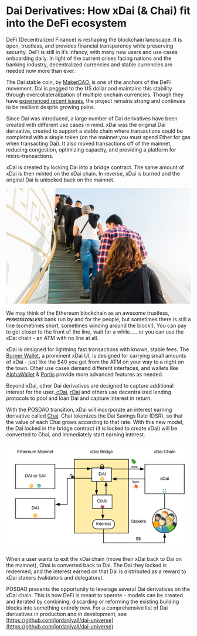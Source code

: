 # Dai Derivatives: How xDai \(& Chai\) fit into the DeFi ecosystem

DeFi \(Decentralized Finance\) is reshaping the blockchain landscape. It is open, trustless, and provides financial transparency while preserving security. DeFi is still in it’s infancy, with many new users and use cases onboarding daily. In light of the current crises facing nations and the banking industry, decentralized currencies and stable currencies are needed now more than ever.

The Dai stable coin, by [MakerDAO](https://makerdao.com/), is one of the anchors of the DeFi movement. Dai is pegged to the US dollar and maintains this stability through overcollateralization of multiple onchain currencies. Though they have [experienced recent issues](https://forum.makerdao.com/t/black-thursday-response-thread/1433), the project remains strong and continues to be resilient despite growing pains. 

Since Dai was introduced, a large number of Dai derivatives have been created with different use cases in mind.  xDai was the original Dai derivative, created to support a stable chain where transactions could be completed with a single token \(on the mainnet you must spend Ether for gas when transacting Dai\). It also moved transactions off of the mainnet, reducing congestion, optimizing capacity, and providing a platform for micro-transactions.

xDai is created by locking Dai into a bridge contract. The same amount of xDai is then minted on the xDai chain. In reverse, xDai is burned and the original Dai is unlocked back on the mainnet. 

![A line at Bank of Ethereum](../../.gitbook/assets/levi-jones-n0ctq0rroso-unsplash.jpg)

We may think of the Ethereum blockchain as an awesome trustless, _**`PERMISSIONLESS`**_ bank run by and for the people, but sometimes there is still a line \(sometimes short, sometimes winding around the block!\). You can pay to get closer to the front of the line, wait for a while….. or you can use the xDai chain - an ATM with no line at all. 

xDai is designed for lightning fast transactions with known, stable fees. The [Burner Wallet](../../for-users/wallets/burner-wallet.md), a prominent xDai UI, is designed for carrying small amounts of xDai - just like the $40 you get from the ATM on your way to a night on the town. Other use cases demand different interfaces, and wallets like [AlphaWallet](../../for-users/wallets/alpha-wallet/) & [Portis](../../for-users/wallets/portis-wallet.md) provide more advanced features as needed.

Beyond xDai, other Dai derivatives are designed to capture additional interest for the user.[ cDai](https://defipulse.com/blog/what-is-cdai/), [rDai](https://rdai.money/) and others use decentralized lending protocols to pool and loan Dai and capture interest in return.

With the POSDAO transition, xDai will incorporate an interest earning derivative called [Chai](https://chai.money/). Chai tokenizes the Dai Savings Rate \(DSR\), so that the value of each Chai grows according to that rate. With this new model, the Dai locked in the bridge contract \(it is locked to create xDai\) will be converted to Chai, and immediately start earning interest.

![](../../.gitbook/assets/stakers-2.png)

When a user wants to exit the xDai chain \(move their xDai back to Dai on the mainnet\), Chai is converted back to Dai. The Dai they locked is redeemed, and the interest earned on that Dai is distributed as a reward to xDai stakers \(validators and delegators\).

POSDAO presents the opportunity to leverage several Dai derivatives on the xDai chain. This is how DeFi is meant to operate - models can be created and iterated by combining, discarding or reforming the existing building blocks into something entirely new.  For a comprehensive list of Dai derivatives in production and in development, see [https://github.com/jordanlyall/dai-universe](https://github.com/jordanlyall/dai-universe)

